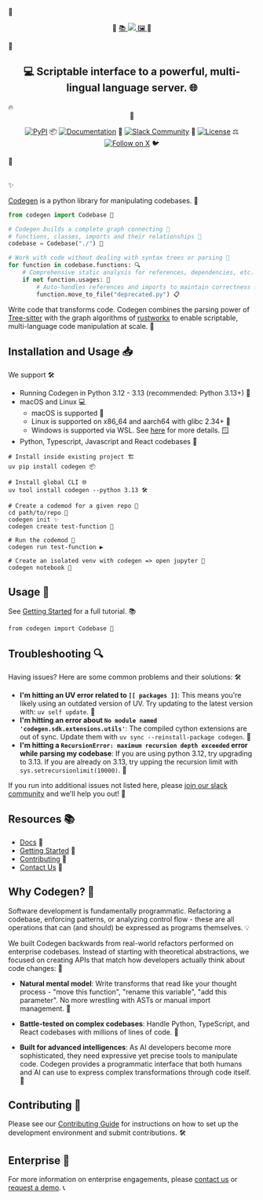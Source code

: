 <br /> 🌟

<p align="center"> 🚀
  <a href="https://docs.codegen.com"> 📚
    <img src="https://i.imgur.com/6RF9W0z.jpeg" /> 🖼️
  </a> 🔗
</p> 🎨

<h2 align="center"> 💻
  Scriptable interface to a powerful, multi-lingual language server. 🌐
</h2> 🔥

<div align="center"> 🎯

[![PyPI](https://img.shields.io/badge/PyPi-codegen-gray?style=flat-square&color=blue)](https://pypi.org/project/codegen/) 📦
[![Documentation](https://img.shields.io/badge/Docs-docs.codegen.com-purple?style=flat-square)](https://docs.codegen.com) 📖
[![Slack Community](https://img.shields.io/badge/Slack-Join-4A154B?logo=slack&style=flat-square)](https://community.codegen.com) 👥
[![License](https://img.shields.io/badge/Code%20License-Apache%202.0-gray?&color=gray)](https://github.com/codegen-sh/codegen-sdk/tree/develop?tab=Apache-2.0-1-ov-file) ⚖️
[![Follow on X](https://img.shields.io/twitter/follow/codegen?style=social)](https://x.com/codegen) 🐦

</div> 🌈

<br /> ✨

[Codegen](https://docs.codegen.com) is a python library for manipulating codebases. 🐍

```python 💡
from codegen import Codebase 🧩

# Codegen builds a complete graph connecting 🔄
# functions, classes, imports and their relationships 🔗
codebase = Codebase("./") 📂

# Work with code without dealing with syntax trees or parsing 🌳
for function in codebase.functions: 🔍
    # Comprehensive static analysis for references, dependencies, etc. 🔬
    if not function.usages: 🚫
        # Auto-handles references and imports to maintain correctness ✅
        function.move_to_file("deprecated.py") 📋
```

Write code that transforms code. Codegen combines the parsing power of [Tree-sitter](https://tree-sitter.github.io/tree-sitter/) with the graph algorithms of [rustworkx](https://github.com/Qiskit/rustworkx) to enable scriptable, multi-language code manipulation at scale. 🔄

## Installation and Usage 📥

We support 🛠️

- Running Codegen in Python 3.12 - 3.13 (recommended: Python 3.13+) 🐍
- macOS and Linux 💻
  - macOS is supported 🍎
  - Linux is supported on x86_64 and aarch64 with glibc 2.34+ 🐧
  - Windows is supported via WSL. See [here](https://docs.codegen.com/building-with-codegen/codegen-with-wsl) for more details. 🪟
- Python, Typescript, Javascript and React codebases 🧰

```📝
# Install inside existing project 🏗️
uv pip install codegen 📦

# Install global CLI 🌐
uv tool install codegen --python 3.13 🛠️

# Create a codemod for a given repo 🔧
cd path/to/repo 📂
codegen init ✨
codegen create test-function 🧪

# Run the codemod 🚀
codegen run test-function ▶️

# Create an isolated venv with codegen => open jupyter 🧠
codegen notebook 📓
```

## Usage 🔧

See [Getting Started](https://docs.codegen.com/introduction/getting-started) for a full tutorial. 📚

```💻
from codegen import Codebase 🧩
```

## Troubleshooting 🔍

Having issues? Here are some common problems and their solutions: 🛠️

- **I'm hitting an UV error related to `[[ packages ]]`**: This means you're likely using an outdated version of UV. Try updating to the latest version with: `uv self update`. 🔄
- **I'm hitting an error about `No module named 'codegen.sdk.extensions.utils'`**: The compiled cython extensions are out of sync. Update them with `uv sync --reinstall-package codegen`. 🔄
- **I'm hitting a `RecursionError: maximum recursion depth exceeded` error while parsing my codebase**: If you are using python 3.12, try upgrading to 3.13. If you are already on 3.13, try upping the recursion limit with `sys.setrecursionlimit(10000)`. 🔄

If you run into additional issues not listed here, please [join our slack community](https://community.codegen.com) and we'll help you out! 🤝

## Resources 📚

- [Docs](https://docs.codegen.com) 📖
- [Getting Started](https://docs.codegen.com/introduction/getting-started) 🚀
- [Contributing](CONTRIBUTING.md) 🤝
- [Contact Us](https://codegen.com/contact) 📧

## Why Codegen? 🤔

Software development is fundamentally programmatic. Refactoring a codebase, enforcing patterns, or analyzing control flow - these are all operations that can (and should) be expressed as programs themselves. 💡

We built Codegen backwards from real-world refactors performed on enterprise codebases. Instead of starting with theoretical abstractions, we focused on creating APIs that match how developers actually think about code changes: 🧠

- **Natural mental model**: Write transforms that read like your thought process - "move this function", "rename this variable", "add this parameter". No more wrestling with ASTs or manual import management. 🧩

- **Battle-tested on complex codebases**: Handle Python, TypeScript, and React codebases with millions of lines of code. 💪

- **Built for advanced intelligences**: As AI developers become more sophisticated, they need expressive yet precise tools to manipulate code. Codegen provides a programmatic interface that both humans and AI can use to express complex transformations through code itself. 🤖

## Contributing 🤝

Please see our [Contributing Guide](CONTRIBUTING.md) for instructions on how to set up the development environment and submit contributions. 🛠️

## Enterprise 🏢

For more information on enterprise engagements, please [contact us](https://codegen.com/contact) or [request a demo](https://codegen.com/request-demo). 📞
